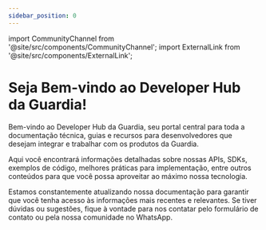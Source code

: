 ```yaml
---
sidebar_position: 0
---
```


import CommunityChannel from '@site/src/components/CommunityChannel';
import ExternalLink from '@site/src/components/ExternalLink';

# Seja Bem-vindo ao Developer Hub da Guardia!

Bem-vindo ao Developer Hub da Guardia, seu portal central para toda a documentação técnica, guias e recursos para desenvolvedores que desejam integrar e trabalhar com os produtos da Guardia.

Aqui você encontrará informações detalhadas sobre nossas APIs, SDKs, exemplos de código, melhores práticas para implementação, entre outros conteúdos para que você possa aproveitar ao máximo nossa tecnologia.

Estamos constantemente atualizando nossa documentação para garantir que você tenha acesso às informações mais recentes e relevantes. Se tiver dúvidas ou sugestões, fique à vontade para nos contatar pelo <ExternalLink type="CONTACT_FORM">formulário de contato</ExternalLink> ou pela nossa <ExternalLink type="WHATSAPP_COMMUNITY">comunidade no WhatsApp</ExternalLink>.

<CommunityChannel />
